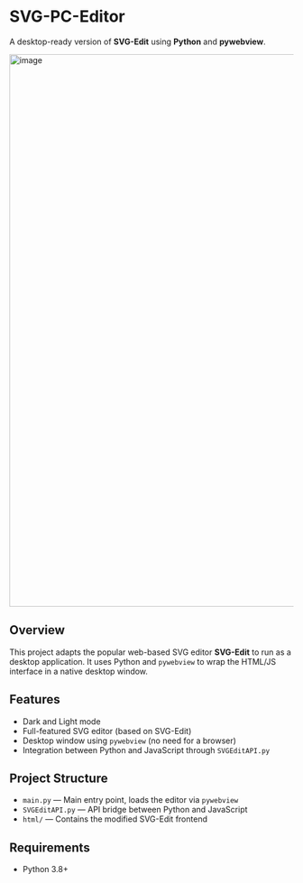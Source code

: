 # SVG-PC-Editor

A desktop-ready version of **SVG-Edit** using **Python** and **pywebview**.

<img width="1480" height="980" alt="image" src="https://github.com/user-attachments/assets/94f0ab37-93a3-4d5f-8023-1bff838fcd48" />



## Overview

This project adapts the popular web-based SVG editor **SVG-Edit** to run as a desktop application. It uses Python and `pywebview` to wrap the HTML/JS interface in a native desktop window.

## Features

- Dark and Light mode
- Full-featured SVG editor (based on SVG-Edit)
- Desktop window using `pywebview` (no need for a browser)
- Integration between Python and JavaScript through `SVGEditAPI.py`

## Project Structure

- `main.py` — Main entry point, loads the editor via `pywebview`
- `SVGEditAPI.py` — API bridge between Python and JavaScript
- `html/` — Contains the modified SVG-Edit frontend

## Requirements

- Python 3.8+
